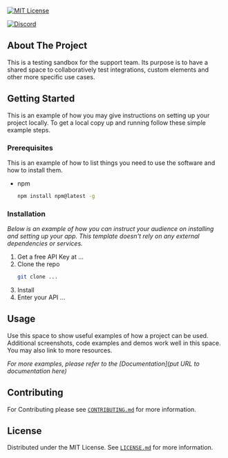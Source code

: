 
[![MIT License][license-shield]][license-url]

[![Discord][discussion-shield]][discussion-url]



<!-- ABOUT THE PROJECT -->
## About The Project

This is a testing sandbox for the support team. Its purpose is to have a shared space to collaboratively test integrations, custom elements and other more specific use cases. 



<!-- GETTING STARTED -->
## Getting Started

This is an example of how you may give instructions on setting up your project locally.
To get a local copy up and running follow these simple example steps.

### Prerequisites

This is an example of how to list things you need to use the software and how to install them.
* npm
  ```sh
  npm install npm@latest -g
  ```

### Installation

_Below is an example of how you can instruct your audience on installing and setting up your app. This template doesn't rely on any external dependencies or services._

1. Get a free API Key at ... 
2. Clone the repo
   ```sh
   git clone ...
   ```
3. Install
4. Enter your API ...



<!-- USAGE EXAMPLES -->
## Usage

Use this space to show useful examples of how a project can be used. Additional screenshots, code examples and demos work well in this space. You may also link to more resources.

_For more examples, please refer to the [Documentation](put URL to documentation here)_



<!-- CONTRIBUTING -->
## Contributing

For Contributing please see  <a href="./CONTRIBUTING.md">`CONTRIBUTING.md`</a> for more information.



<!-- LICENSE -->
## License

Distributed under the MIT License. See [`LICENSE.md`](./LICENSE.md) for more information.



<!-- MARKDOWN LINKS & IMAGES -->
<!-- https://github.com/Kentico/Home/wiki/Checklist-for-publishing-a-new-OS-project#badges-->
[contributors-shield]: https://img.shields.io/github/contributors/Kentico/kontent-custom-element-samples.svg?style=for-the-badge
[contributors-url]: https://github.com/Kentico/repo-template/graphs/contributors
[forks-shield]: https://img.shields.io/github/forks/Kentico/kontent-custom-element-samples.svg?style=for-the-badge
[forks-url]: https://github.com/Kentico/repo-template/network/members
[stars-shield]: https://img.shields.io/github/stars/Kentico/kontent-custom-element-samples.svg?style=for-the-badge
[stars-url]: https://github.com/Kentico/repo-template/stargazers
[issues-shield]: https://img.shields.io/github/issues/Kentico/kontent-custom-element-samples.svg?style=for-the-badge
[issues-url]:https://github.com/Kentico/repo-template/issues
[license-shield]: https://img.shields.io/github/license/Kentico/kontent-custom-element-samples.svg?style=for-the-badge
[license-url]:https://github.com/Kentico/repo-template/blob/master/LICENSE.md
[discussion-shield]: https://img.shields.io/discord/821885171984891914?color=%237289DA&label=Kontent%20Discord&logo=discord&style=for-the-badge
[discussion-url]: https://discord.com/invite/SKCxwPtevJ
